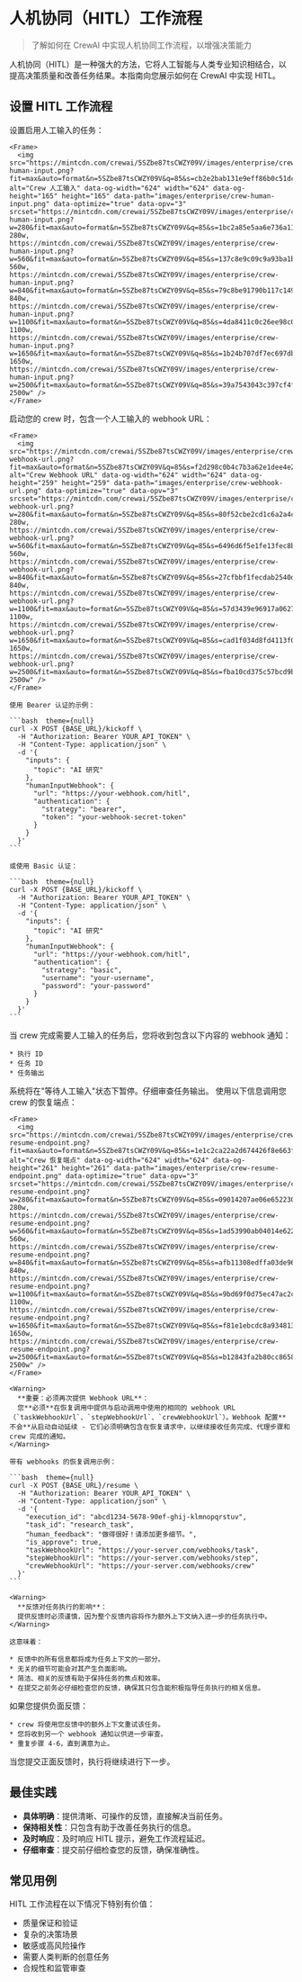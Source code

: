 # 人机协同（HITL）工作流程

> 了解如何在 CrewAI 中实现人机协同工作流程，以增强决策能力

人机协同（HITL）是一种强大的方法，它将人工智能与人类专业知识相结合，以提高决策质量和改善任务结果。本指南向您展示如何在 CrewAI 中实现 HITL。

## 设置 HITL 工作流程

<Steps>
  <Step title="配置您的任务">
    设置启用人工输入的任务：

    <Frame>
      <img src="https://mintcdn.com/crewai/5SZbe87tsCWZY09V/images/enterprise/crew-human-input.png?fit=max&auto=format&n=5SZbe87tsCWZY09V&q=85&s=cb2e2bab131e9eff86b0c51dceb16e11" alt="Crew 人工输入" data-og-width="624" width="624" data-og-height="165" height="165" data-path="images/enterprise/crew-human-input.png" data-optimize="true" data-opv="3" srcset="https://mintcdn.com/crewai/5SZbe87tsCWZY09V/images/enterprise/crew-human-input.png?w=280&fit=max&auto=format&n=5SZbe87tsCWZY09V&q=85&s=1bc2a85e5aa6e736a118fe2c91452dc6 280w, https://mintcdn.com/crewai/5SZbe87tsCWZY09V/images/enterprise/crew-human-input.png?w=560&fit=max&auto=format&n=5SZbe87tsCWZY09V&q=85&s=137c8e9c09c9a93ba1b683ad3e247e0d 560w, https://mintcdn.com/crewai/5SZbe87tsCWZY09V/images/enterprise/crew-human-input.png?w=840&fit=max&auto=format&n=5SZbe87tsCWZY09V&q=85&s=79c8be91790b117c1498568ca48f4287 840w, https://mintcdn.com/crewai/5SZbe87tsCWZY09V/images/enterprise/crew-human-input.png?w=1100&fit=max&auto=format&n=5SZbe87tsCWZY09V&q=85&s=4da8411c0c26ee98c0dcdde6117353fe 1100w, https://mintcdn.com/crewai/5SZbe87tsCWZY09V/images/enterprise/crew-human-input.png?w=1650&fit=max&auto=format&n=5SZbe87tsCWZY09V&q=85&s=1b24b707df7ec697db2652d80ed3ff8f 1650w, https://mintcdn.com/crewai/5SZbe87tsCWZY09V/images/enterprise/crew-human-input.png?w=2500&fit=max&auto=format&n=5SZbe87tsCWZY09V&q=85&s=39a7543043c397cf4ff84582216ddb65 2500w" />
    </Frame>
  </Step>

  <Step title="提供 Webhook URL">
    启动您的 crew 时，包含一个人工输入的 webhook URL：

    <Frame>
      <img src="https://mintcdn.com/crewai/5SZbe87tsCWZY09V/images/enterprise/crew-webhook-url.png?fit=max&auto=format&n=5SZbe87tsCWZY09V&q=85&s=f2d298c0b4c7b3a62e1dee4e2e6f1bb3" alt="Crew Webhook URL" data-og-width="624" width="624" data-og-height="259" height="259" data-path="images/enterprise/crew-webhook-url.png" data-optimize="true" data-opv="3" srcset="https://mintcdn.com/crewai/5SZbe87tsCWZY09V/images/enterprise/crew-webhook-url.png?w=280&fit=max&auto=format&n=5SZbe87tsCWZY09V&q=85&s=80f52cbe2cd1c6a2a4cd3e2039c22971 280w, https://mintcdn.com/crewai/5SZbe87tsCWZY09V/images/enterprise/crew-webhook-url.png?w=560&fit=max&auto=format&n=5SZbe87tsCWZY09V&q=85&s=6496d6f5e1fe13fec8be8a406e635b26 560w, https://mintcdn.com/crewai/5SZbe87tsCWZY09V/images/enterprise/crew-webhook-url.png?w=840&fit=max&auto=format&n=5SZbe87tsCWZY09V&q=85&s=27cfbbf1fecdab2540df4aeb7ddd15b6 840w, https://mintcdn.com/crewai/5SZbe87tsCWZY09V/images/enterprise/crew-webhook-url.png?w=1100&fit=max&auto=format&n=5SZbe87tsCWZY09V&q=85&s=57d3439e96917a0627189bfd188af4a0 1100w, https://mintcdn.com/crewai/5SZbe87tsCWZY09V/images/enterprise/crew-webhook-url.png?w=1650&fit=max&auto=format&n=5SZbe87tsCWZY09V&q=85&s=cad1f034d8fd4113f08df6bf1a58f3fa 1650w, https://mintcdn.com/crewai/5SZbe87tsCWZY09V/images/enterprise/crew-webhook-url.png?w=2500&fit=max&auto=format&n=5SZbe87tsCWZY09V&q=85&s=fba10cd375c57bcd9b2a216067b5bd44 2500w" />
    </Frame>

    使用 Bearer 认证的示例：

    ```bash  theme={null}
    curl -X POST {BASE_URL}/kickoff \
      -H "Authorization: Bearer YOUR_API_TOKEN" \
      -H "Content-Type: application/json" \
      -d '{
        "inputs": {
          "topic": "AI 研究"
        },
        "humanInputWebhook": {
          "url": "https://your-webhook.com/hitl",
          "authentication": {
            "strategy": "bearer",
            "token": "your-webhook-secret-token"
          }
        }
      }'
    ```

    或使用 Basic 认证：

    ```bash  theme={null}
    curl -X POST {BASE_URL}/kickoff \
      -H "Authorization: Bearer YOUR_API_TOKEN" \
      -H "Content-Type: application/json" \
      -d '{
        "inputs": {
          "topic": "AI 研究"
        },
        "humanInputWebhook": {
          "url": "https://your-webhook.com/hitl",
          "authentication": {
            "strategy": "basic",
            "username": "your-username",
            "password": "your-password"
          }
        }
      }'
    ```
  </Step>

  <Step title="接收 Webhook 通知">
    当 crew 完成需要人工输入的任务后，您将收到包含以下内容的 webhook 通知：

    * 执行 ID
    * 任务 ID
    * 任务输出
  </Step>

  <Step title="审查任务输出">
    系统将在"等待人工输入"状态下暂停。仔细审查任务输出。
  </Step>

  <Step title="提交人工反馈">
    使用以下信息调用您 crew 的恢复端点：

    <Frame>
      <img src="https://mintcdn.com/crewai/5SZbe87tsCWZY09V/images/enterprise/crew-resume-endpoint.png?fit=max&auto=format&n=5SZbe87tsCWZY09V&q=85&s=1e1c2ca22a2d674426f8e663fed33eca" alt="Crew 恢复端点" data-og-width="624" width="624" data-og-height="261" height="261" data-path="images/enterprise/crew-resume-endpoint.png" data-optimize="true" data-opv="3" srcset="https://mintcdn.com/crewai/5SZbe87tsCWZY09V/images/enterprise/crew-resume-endpoint.png?w=280&fit=max&auto=format&n=5SZbe87tsCWZY09V&q=85&s=09014207ae06e6522303b77e4648f0d4 280w, https://mintcdn.com/crewai/5SZbe87tsCWZY09V/images/enterprise/crew-resume-endpoint.png?w=560&fit=max&auto=format&n=5SZbe87tsCWZY09V&q=85&s=1ad53990ab04014e622b3acdb37ca604 560w, https://mintcdn.com/crewai/5SZbe87tsCWZY09V/images/enterprise/crew-resume-endpoint.png?w=840&fit=max&auto=format&n=5SZbe87tsCWZY09V&q=85&s=afb11308edffa03de969712505cf95ab 840w, https://mintcdn.com/crewai/5SZbe87tsCWZY09V/images/enterprise/crew-resume-endpoint.png?w=1100&fit=max&auto=format&n=5SZbe87tsCWZY09V&q=85&s=9bd69f0d75ec47ac2c6280f24a550bff 1100w, https://mintcdn.com/crewai/5SZbe87tsCWZY09V/images/enterprise/crew-resume-endpoint.png?w=1650&fit=max&auto=format&n=5SZbe87tsCWZY09V&q=85&s=f81e1ebcdc8a9348133503eb5eb4e37a 1650w, https://mintcdn.com/crewai/5SZbe87tsCWZY09V/images/enterprise/crew-resume-endpoint.png?w=2500&fit=max&auto=format&n=5SZbe87tsCWZY09V&q=85&s=b12843fa2b80cc86580220766a1f4cc4 2500w" />
    </Frame>

    <Warning>
      **重要：必须再次提供 Webhook URL**：
      您**必须**在恢复调用中提供与启动调用中使用的相同的 webhook URL（`taskWebhookUrl`、`stepWebhookUrl`、`crewWebhookUrl`）。Webhook 配置**不会**从启动自动延续 - 它们必须明确包含在恢复请求中，以继续接收任务完成、代理步骤和 crew 完成的通知。
    </Warning>

    带有 webhooks 的恢复调用示例：

    ```bash  theme={null}
    curl -X POST {BASE_URL}/resume \
      -H "Authorization: Bearer YOUR_API_TOKEN" \
      -H "Content-Type: application/json" \
      -d '{
        "execution_id": "abcd1234-5678-90ef-ghij-klmnopqrstuv",
        "task_id": "research_task",
        "human_feedback": "做得很好！请添加更多细节。",
        "is_approve": true,
        "taskWebhookUrl": "https://your-server.com/webhooks/task",
        "stepWebhookUrl": "https://your-server.com/webhooks/step",
        "crewWebhookUrl": "https://your-server.com/webhooks/crew"
      }'
    ```

    <Warning>
      **反馈对任务执行的影响**：
      提供反馈时必须谨慎，因为整个反馈内容将作为额外上下文纳入进一步的任务执行中。
    </Warning>

    这意味着：

    * 反馈中的所有信息都将成为任务上下文的一部分。
    * 无关的细节可能会对其产生负面影响。
    * 简洁、相关的反馈有助于保持任务的焦点和效率。
    * 在提交之前务必仔细检查您的反馈，确保其只包含能积极指导任务执行的相关信息。
  </Step>

  <Step title="处理负面反馈">
    如果您提供负面反馈：

    * crew 将使用您反馈中的额外上下文重试该任务。
    * 您将收到另一个 webhook 通知以供进一步审查。
    * 重复步骤 4-6，直到满意为止。
  </Step>

  <Step title="继续执行">
    当您提交正面反馈时，执行将继续进行下一步。
  </Step>
</Steps>

## 最佳实践

* **具体明确**：提供清晰、可操作的反馈，直接解决当前任务。
* **保持相关性**：只包含有助于改善任务执行的信息。
* **及时响应**：及时响应 HITL 提示，避免工作流程延迟。
* **仔细审查**：提交前仔细检查您的反馈，确保准确性。

## 常见用例

HITL 工作流程在以下情况下特别有价值：

* 质量保证和验证
* 复杂的决策场景
* 敏感或高风险操作
* 需要人类判断的创意任务
* 合规性和监管审查